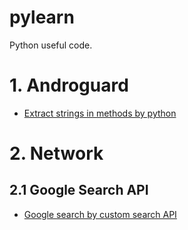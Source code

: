 # pylearn
Python useful code.

# 1. Androguard

* [Extract strings in methods by python](https://github.com/ybdesire/pylearn/blob/master/androguard/extract_strings_in_methods.py)


# 2. Network

## 2.1 Google Search API

* [Google search by custom search API](https://github.com/ybdesire/pylearn/tree/master/google_search_api)



